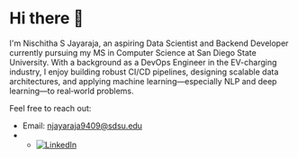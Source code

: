 # Hi there 👋

I'm Nischitha S Jayaraja, an aspiring Data Scientist and Backend Developer currently pursuing my MS in Computer Science at San Diego State University. With a background as a DevOps Engineer in the EV-charging industry, I enjoy building robust CI/CD pipelines, designing scalable data architectures, and applying machine learning—especially NLP and deep learning—to real‑world problems.  

Feel free to reach out:

- Email: [njayaraja9409@sdsu.edu](mailto:njayaraja9409@sdsu.edu)
- - [![LinkedIn](https://img.shields.io/badge/LinkedIn-Connect-blue?style=flat-square&logo=linkedin)](www.linkedin.com/in/nischithasjayaraja)
